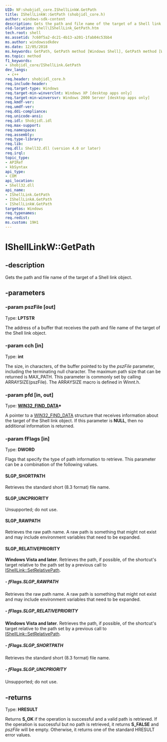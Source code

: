 ```yaml
---
UID: NF:shobjidl_core.IShellLinkW.GetPath
title: IShellLinkW::GetPath (shobjidl_core.h)
author: windows-sdk-content
description: Gets the path and file name of the target of a Shell link object.
old-location: shell\IShellLink_GetPath.htm
tech.root: shell
ms.assetid: 7c60f5a2-dc21-4b13-a201-1fab04c53bb4
ms.author: windowssdkdev
ms.date: 12/05/2018
ms.keywords: GetPath, GetPath method [Windows Shell], GetPath method [Windows Shell],IShellLink interface, GetPath method [Windows Shell],IShellLinkA interface, GetPath method [Windows Shell],IShellLinkW interface, IShellLink interface [Windows Shell],GetPath method, IShellLink::GetPath, IShellLinkA interface [Windows Shell],GetPath method, IShellLinkA::GetPath, IShellLinkW interface [Windows Shell],GetPath method, IShellLinkW.GetPath, IShellLinkW::GetPath, SLGP_RAWPATH, SLGP_RELATIVEPRIORITY, SLGP_SHORTPATH, SLGP_UNCPRIORITY, _win32_IShellLink_GetPath, shell.IShellLink_GetPath, shobjidl_core/IShellLink::GetPath, shobjidl_core/IShellLinkA::GetPath, shobjidl_core/IShellLinkW::GetPath
ms.topic: method
f1_keywords:
- shobjidl_core/IShellLink.GetPath
dev_langs:
 - c++
req.header: shobjidl_core.h
req.include-header: 
req.target-type: Windows
req.target-min-winverclnt: Windows XP [desktop apps only]
req.target-min-winversvr: Windows 2000 Server [desktop apps only]
req.kmdf-ver: 
req.umdf-ver: 
req.ddi-compliance: 
req.unicode-ansi: 
req.idl: Shobjidl.idl
req.max-support: 
req.namespace: 
req.assembly: 
req.type-library: 
req.lib: 
req.dll: Shell32.dll (version 4.0 or later)
req.irql: 
topic_type:
- APIRef
- kbSyntax
api_type:
- COM
api_location:
- Shell32.dll
api_name:
- IShellLink.GetPath
- IShellLinkA.GetPath
- IShellLinkW.GetPath
targetos: Windows
req.typenames: 
req.redist: 
ms.custom: 19H1
---
```


# IShellLinkW::GetPath


## -description


Gets the path and file name of the target of a Shell link object.


## -parameters




### -param pszFile [out]

Type: <b>LPTSTR</b>

The address of a buffer that receives the path and file name of the target of the Shell link object.


### -param cch [in]

Type: <b>int</b>

The size, in characters, of the buffer pointed to by the <i>pszFile</i> parameter, including the terminating null character. The maximum path size that can be returned is MAX_PATH. This parameter is commonly set by calling ARRAYSIZE(pszFile). The ARRAYSIZE macro is defined in Winnt.h.


### -param pfd [in, out]

Type: <b><a href="https://docs.microsoft.com/windows/desktop/api/minwinbase/ns-minwinbase-win32_find_dataa">WIN32_FIND_DATA</a>*</b>

A pointer to a <a href="https://docs.microsoft.com/windows/desktop/api/minwinbase/ns-minwinbase-win32_find_dataa">WIN32_FIND_DATA</a> structure that receives information about the target of the Shell link object. If this parameter is <b>NULL</b>, then no additional information is returned.


### -param fFlags [in]

Type: <b>DWORD</b>

Flags that specify the type of path information to retrieve. This parameter can be a combination of the following values.



#### SLGP_SHORTPATH

Retrieves the standard short (8.3 format) file name.



#### SLGP_UNCPRIORITY

Unsupported; do not use.



#### SLGP_RAWPATH

Retrieves the raw path name. A raw path is something that might not exist and may include environment variables that need to be expanded.



#### SLGP_RELATIVEPRIORITY

<b>Windows Vista and later</b>. Retrieves the path, if possible, of the shortcut's target relative to the path set by a previous call to <a href="https://docs.microsoft.com/windows/desktop/api/shobjidl_core/nf-shobjidl_core-ishelllinka-setrelativepath">IShellLink::SetRelativePath</a>.


##### - fFlags.SLGP_RAWPATH

Retrieves the raw path name. A raw path is something that might not exist and may include environment variables that need to be expanded.


##### - fFlags.SLGP_RELATIVEPRIORITY

<b>Windows Vista and later</b>. Retrieves the path, if possible, of the shortcut's target relative to the path set by a previous call to <a href="https://docs.microsoft.com/windows/desktop/api/shobjidl_core/nf-shobjidl_core-ishelllinka-setrelativepath">IShellLink::SetRelativePath</a>.


##### - fFlags.SLGP_SHORTPATH

Retrieves the standard short (8.3 format) file name.


##### - fFlags.SLGP_UNCPRIORITY

Unsupported; do not use.


## -returns



Type: <b>HRESULT</b>

Returns <b>S_OK</b> if the operation is successful and a valid path is retrieved. If the operation is successful but no path is retrieved, it returns <b>S_FALSE</b> and <i>pszFile</i> will be empty. Otherwise, it returns one of the standard HRESULT error values.



